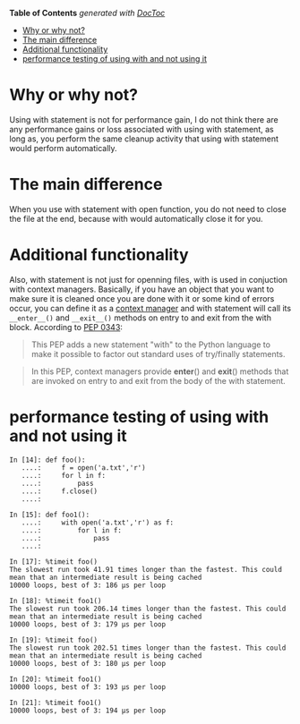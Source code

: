 <!-- START doctoc generated TOC please keep comment here to allow auto update -->
<!-- DON'T EDIT THIS SECTION, INSTEAD RE-RUN doctoc TO UPDATE -->
**Table of Contents**  *generated with [DocToc](https://github.com/thlorenz/doctoc)*

- [Why or why not?](#why-or-why-not)
- [The main difference](#the-main-difference)
- [Additional functionality](#additional-functionality)
- [performance testing of using with and not using it](#performance-testing-of-using-with-and-not-using-it)

<!-- END doctoc generated TOC please keep comment here to allow auto update -->

# Why or why not?

Using with statement is not for performance gain, I do not think there are any performance gains or loss associated with using with statement, as long as, you perform the same cleanup activity that using with statement would perform automatically.

# The main difference

When you use with statement with open function, you do not need to close the file at the end, because with would automatically close it for you.

# Additional functionality

Also, with statement is not just for openning files, with is used in conjuction with context managers. Basically, if you have an object that you want to make sure it is cleaned once you are done with it or some kind of errors occur, you can define it as a [context manager](https://docs.python.org/2/library/contextlib.html) and with statement will call its `__enter__()` and `__exit__()` methods on entry to and exit from the with block. According to [PEP 0343](https://www.python.org/dev/peps/pep-0343/):

>This PEP adds a new statement "with" to the Python language to make it possible to factor out standard uses of try/finally statements.

>In this PEP, context managers provide __enter__() and __exit__() methods that are invoked on entry to and exit from the body of the with statement.

# performance testing of using with and not using it

```
In [14]: def foo():
   ....:     f = open('a.txt','r')
   ....:     for l in f:
   ....:         pass
   ....:     f.close()
   ....:

In [15]: def foo1():
   ....:     with open('a.txt','r') as f:
   ....:         for l in f:
   ....:             pass
   ....:

In [17]: %timeit foo()
The slowest run took 41.91 times longer than the fastest. This could mean that an intermediate result is being cached
10000 loops, best of 3: 186 µs per loop

In [18]: %timeit foo1()
The slowest run took 206.14 times longer than the fastest. This could mean that an intermediate result is being cached
10000 loops, best of 3: 179 µs per loop

In [19]: %timeit foo()
The slowest run took 202.51 times longer than the fastest. This could mean that an intermediate result is being cached
10000 loops, best of 3: 180 µs per loop

In [20]: %timeit foo1()
10000 loops, best of 3: 193 µs per loop

In [21]: %timeit foo1()
10000 loops, best of 3: 194 µs per loop
```
